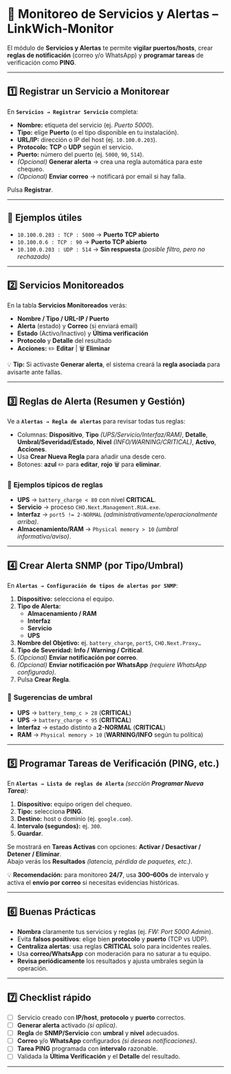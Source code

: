 # 📡 **Monitoreo de Servicios y Alertas – LinkWich-Monitor**
El módulo de **Servicios y Alertas** te permite **vigilar puertos/hosts**, crear **reglas de notificación** (correo y/o WhatsApp) y **programar tareas** de verificación como **PING**.

---

## 1️⃣ **Registrar un Servicio a Monitorear**
En **`Servicios → Registrar Servicio`** completa:

- **Nombre:** etiqueta del servicio (ej. *Puerto 5000*).
- **Tipo:** elige **Puerto** (o el tipo disponible en tu instalación).
- **URL/IP:** dirección o IP del host (ej. `10.100.0.203`).
- **Protocolo:** **TCP** o **UDP** según el servicio.
- **Puerto:** número del puerto (ej. `5000`, `90`, `514`).
- *(Opcional)* **Generar alerta** → crea una regla automática para este chequeo.
- *(Opcional)* **Enviar correo** → notificará por email si hay falla.

Pulsa **Registrar**.

---

## 🧪 **Ejemplos útiles**
- `10.100.0.203 : TCP : 5000` → **Puerto TCP abierto**
- `10.100.0.6 : TCP : 90` → **Puerto TCP abierto**
- `10.100.0.203 : UDP : 514` → **Sin respuesta** *(posible filtro, pero no rechazado)*

---

## 2️⃣ **Servicios Monitoreados**
En la tabla **Servicios Monitoreados** verás:

- **Nombre / Tipo / URL-IP / Puerto**
- **Alerta** (estado) y **Correo** (si enviará email)
- **Estado** (Activo/Inactivo) y **Última verificación**
- **Protocolo** y **Detalle** del resultado
- **Acciones:** ✏️ **Editar** | 🗑 **Eliminar**

💡 **Tip:** Si activaste **Generar alerta**, el sistema creará la **regla asociada** para avisarte ante fallas.

---

## 3️⃣ **Reglas de Alerta (Resumen y Gestión)**
Ve a **`Alertas → Regla de alertas`** para revisar todas tus reglas:

- Columnas: **Dispositivo**, **Tipo** *(UPS/Servicio/Interfaz/RAM)*, **Detalle**, **Umbral/Severidad/Estado**, **Nivel** *(INFO/WARNING/CRITICAL)*, **Activo**, **Acciones**.
- Usa **Crear Nueva Regla** para añadir una desde cero.
- Botones: **azul** ✏️ para **editar**, **rojo** 🗑 para **eliminar**.

### 🧭 **Ejemplos típicos de reglas**
- **UPS** → `battery_charge < 80` con nivel **CRITICAL**.
- **Servicio** → proceso `CHO.Next.Management.RUA.exe`.
- **Interfaz** → `port5 != 2-NORMAL` *(administrativamente/operacionalmente arriba)*.
- **Almacenamiento/RAM** → `Physical memory > 10` *(umbral informativo/aviso)*.

---

## 4️⃣ **Crear Alerta SNMP (por Tipo/Umbral)**
En **`Alertas → Configuración de tipos de alertas por SNMP`**:

1. **Dispositivo:** selecciona el equipo.  
2. **Tipo de Alerta:**  
   - **Almacenamiento / RAM**  
   - **Interfaz**  
   - **Servicio**  
   - **UPS**  
3. **Nombre del Objetivo:** ej. `battery_charge`, `port5`, `CHO.Next.Proxy…`  
4. **Tipo de Severidad:** **Info / Warning / Critical**.  
5. *(Opcional)* **Enviar notificación por correo**.  
6. *(Opcional)* **Enviar notificación por WhatsApp** *(requiere WhatsApp configurado)*.  
7. Pulsa **Crear Regla**.

### 📌 **Sugerencias de umbral**
- **UPS** → `battery_temp_c > 28` (**CRITICAL**)  
- **UPS** → `battery_charge < 95` (**CRITICAL**)  
- **Interfaz** → estado distinto a **2-NORMAL** (**CRITICAL**)  
- **RAM** → `Physical memory > 10` (**WARNING/INFO** según tu política)

---

## 5️⃣ **Programar Tareas de Verificación (PING, etc.)**
En **`Alertas → Lista de reglas de Alerta`** *(sección **Programar Nueva Tarea**)*:

1. **Dispositivo:** equipo origen del chequeo.  
2. **Tipo:** selecciona **PING**.  
3. **Destino:** host o dominio (ej. `google.com`).  
4. **Intervalo (segundos):** ej. `300`.  
5. **Guardar**.

Se mostrará en **Tareas Activas** con opciones: **Activar / Desactivar / Detener / Eliminar**.  
Abajo verás los **Resultados** *(latencia, pérdida de paquetes, etc.)*.

💡 **Recomendación:** para monitoreo **24/7**, usa **300–600s** de intervalo y activa el **envío por correo** si necesitas evidencias históricas.

---

## 6️⃣ **Buenas Prácticas**
- **Nombra** claramente tus servicios y reglas (ej. *FW: Port 5000 Admin*).  
- Evita **falsos positivos**: elige bien **protocolo** y **puerto** (TCP vs UDP).  
- **Centraliza alertas**: usa reglas **CRITICAL** solo para incidentes reales.  
- Usa **correo/WhatsApp** con moderación para no saturar a tu equipo.  
- **Revisa periódicamente** los resultados y ajusta umbrales según la operación.

---

## 7️⃣ **Checklist rápido**
- [ ] Servicio creado con **IP/host**, **protocolo** y **puerto** correctos.  
- [ ] **Generar alerta** activado *(si aplica)*.  
- [ ] **Regla** de **SNMP/Servicio** con **umbral** y **nivel** adecuados.  
- [ ] **Correo** y/o **WhatsApp** configurados *(si deseas notificaciones)*.  
- [ ] **Tarea PING** programada con **intervalo** razonable.  
- [ ] Validada la **Última Verificación** y el **Detalle** del resultado.

---
